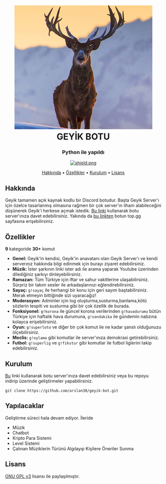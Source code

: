 <h1 align="center">
  <br>
  <a href="https://github.com/arslan38/geyik-bot"><img src="./images/geyik.png"></a>
  <br>
  GEYİK BOTU
  <br>
</h1>

<h3 align=center>Python ile yapıldı </h3>


<div align=center>

  <a href="https://github.com/arslan38/geyik-bot/blob/main/LICENSE">
    <img src="https://img.shields.io/badge/License-MIT-yellow.svg" alt="shield.png">
  </a>

</div>

<p align="center">
  <a href="#hakkında">Hakkında</a>
  •
  <a href="#özellikler">Özellikler</a>
  •
  <a href="#kurulum">Kurulum</a>
  •
  <a href="#lisans">Lisans</a>
</p>

## Hakkında

Geyik tamamen açık kaynak kodlu bir Discord botudur. Başta Geyik Server'ı için özelce tasarlanmış olmasına rağmen bir çok server'ın ilham alabileceğini düşünerek Geyik'i herkese açmak istedik. [Bu linki](https://discord.com/api/oauth2/authorize?client_id=834114750081532004&permissions=0&scope=bot) kullanarak botu server'ınıza davet edebilirsiniz. Yakında da [bu linkten](https://top.gg/bot/834114750081532004) botun top.gg sayfasına erişebilirsiniz.


## Özellikler

**9** kategoride **30+** komut 

  * **Genel:** Geyik'in kendisi, Geyik'in anavatanı olan Geyik Server'ı ve kendi serverınız hakkında bilgi edinmek için burayı ziyaret edebilirsiniz.
  * **Müzik:** İster şarkının linki ister adı ile arama yaparak Youtube üzerinden dilediğiniz şarkıyı dinleyebilirsiniz.
  * **Ramazan:** Tüm Türkiye için iftar ve sahur vakitlerine ulaşabilirsiniz. Sürpriz bir takım sesler ile arkadaşlarınızı eğlendirebilirsiniz.
  * **Sayaç:** `g!sayaç` ile herhangi bir konu için geri sayım baştabilirsiniz. Merak etmeyin bittiğinde sizi uyaracağız!
  * **Moderasyon:** Adminler için log oluşturma,susturma,banlama,kötü sözlerin tespiti ve susturma gibi bir çok özellik de burada.
  * **Fonksiyonel:** `g!korona` ile güncel korona verilerinden `g!havadurumu` bütün Türkiye için haftalık hava durumuna, `g!sondakika` ile gündemin nabzına kolayca erişebilirsiniz.
  * **Oyun:** `g!superloto` ve diğer bir çok komut ile ne kadar şanslı olduğunuzu ölçebilirsiniz.
  * **Meclis:** `g!oylama` gibi komutlar ile server'ınıza demokrasi getirebilirsiniz.
  * **Futbol:** `g!superlig` ve `g!fikstur` gibi komutlar ile futbol liglerini takip edebilirsiniz. 


## Kurulum

[Bu](https://discord.com/api/oauth2/authorize?client_id=834114750081532004&permissions=0&scope=bot) linki kullanarak botu server'ınıza davet edebilirsiniz veya bu repoyu indirip üzerinde geliştirmeler yapabilirsiniz.

```
git clone https://github.com/arslan38/geyik-bot.git
```

## Yapılacaklar

Geliştirme süreci hala devam ediyor. İleride 

  * Müzik
  * Chatbot
  * Kripto Para Sistemi
  * Level Sistemi
  * Çalınan Müziklerin Türünü Algılayıp Kişilere Öneriler Sunma

## Lisans

 [GNU GPL v3](https://www.gnu.org/licenses/gpl-3.0.en.html) lisansı ile paylaşılmıştır.
